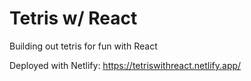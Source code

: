 # Tetris w/ React

Building out tetris for fun with React

Deployed with Netlify: https://tetriswithreact.netlify.app/
